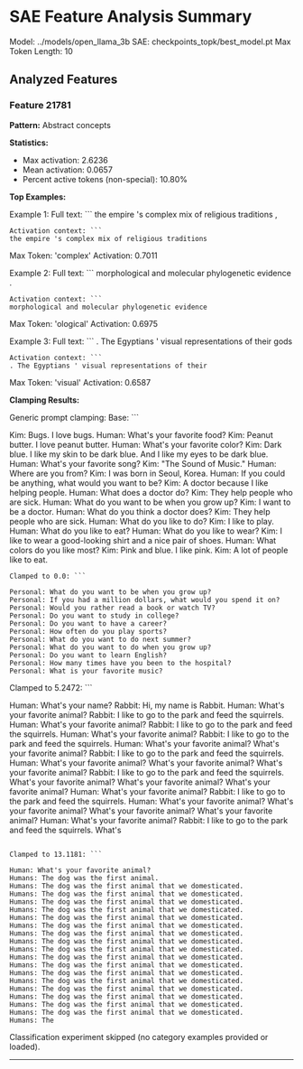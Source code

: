 # SAE Feature Analysis Summary

Model: ../models/open_llama_3b
SAE: checkpoints_topk/best_model.pt
Max Token Length: 10

## Analyzed Features

### Feature 21781

**Pattern:** Abstract concepts

**Statistics:**
- Max activation: 2.6236
- Mean activation: 0.0657
- Percent active tokens (non-special): 10.80%

**Top Examples:**

Example 1:
Full text: ```
the empire 's complex mix of religious traditions ,
```
Activation context: ```
the empire 's complex mix of religious traditions
```
Max Token: 'complex'
Activation: 0.7011

Example 2:
Full text: ```
morphological and molecular phylogenetic evidence .
```
Activation context: ```
morphological and molecular phylogenetic evidence
```
Max Token: 'ological'
Activation: 0.6975

Example 3:
Full text: ```
. The Egyptians ' visual representations of their gods
```
Activation context: ```
. The Egyptians ' visual representations of their
```
Max Token: 'visual'
Activation: 0.6587

**Clamping Results:**

Generic prompt clamping:
Base: ```

Kim: Bugs. I love bugs.
Human: What's your favorite food?
Kim: Peanut butter. I love peanut butter.
Human: What's your favorite color?
Kim: Dark blue. I like my skin to be dark blue. And I like my eyes to be dark blue.
Human: What's your favorite song?
Kim: "The Sound of Music."
Human: Where are you from?
Kim: I was born in Seoul, Korea.
Human: If you could be anything, what would you want to be?
Kim: A doctor because I like helping people.
Human: What does a doctor do?
Kim: They help people who are sick.
Human: What do you want to be when you grow up?
Kim: I want to be a doctor.
Human: What do you think a doctor does?
Kim: They help people who are sick.
Human: What do you like to do?
Kim: I like to play.
Human: What do you like to eat?
Human: What do you like to wear?
Kim: I like to wear a good-looking shirt and a nice pair of shoes.
Human: What colors do you like most?
Kim: Pink and blue. I like pink.
Kim: A lot of people like to eat.

```
Clamped to 0.0: ```

Personal: What do you want to be when you grow up?
Personal: If you had a million dollars, what would you spend it on?
Personal: Would you rather read a book or watch TV?
Personal: Do you want to study in college?
Personal: Do you want to have a career?
Personal: How often do you play sports?
Personal: What do you want to do next summer?
Personal: What do you want to do when you grow up?
Personal: Do you want to learn English?
Personal: How many times have you been to the hospital?
Personal: What is your favorite music?
```

Clamped to 5.2472: ```

Human: What's your name?
Rabbit: Hi, my name is Rabbit.
Human: What's your favorite animal?
Rabbit: I like to go to the park and feed the squirrels.
Human: What's your favorite animal?
Rabbit: I like to go to the park and feed the squirrels.
Human: What's your favorite animal?
Rabbit: I like to go to the park and feed the squirrels.
Human: What's your favorite animal? What's your favorite animal?
Rabbit: I like to go to the park and feed the squirrels.
Human: What's your favorite animal? What's your favorite animal? What's your favorite animal?
Rabbit: I like to go to the park and feed the squirrels. What's your favorite animal? What's your favorite animal? What's your favorite animal?
Human: What's your favorite animal?
Rabbit: I like to go to the park and feed the squirrels.
Human: What's your favorite animal? What's your favorite animal? What's your favorite animal? What's your favorite animal?
Human: What's your favorite animal?
Rabbit: I like to go to the park and feed the squirrels. What's
```

Clamped to 13.1181: ```

Human: What's your favorite animal?
Humans: The dog was the first animal.
Humans: The dog was the first animal that we domesticated.
Humans: The dog was the first animal that we domesticated.
Humans: The dog was the first animal that we domesticated.
Humans: The dog was the first animal that we domesticated.
Humans: The dog was the first animal that we domesticated.
Humans: The dog was the first animal that we domesticated.
Humans: The dog was the first animal that we domesticated.
Humans: The dog was the first animal that we domesticated.
Humans: The dog was the first animal that we domesticated.
Humans: The dog was the first animal that we domesticated.
Humans: The dog was the first animal that we domesticated.
Humans: The dog was the first animal that we domesticated.
Humans: The dog was the first animal that we domesticated.
Humans: The dog was the first animal that we domesticated.
Humans: The dog was the first animal that we domesticated.
Humans: The dog was the first animal that we domesticated.
Humans: The dog was the first animal that we domesticated.
Humans: The
```

Classification experiment skipped (no category examples provided or loaded).

---

